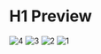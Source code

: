 # H1 Preview
![4](https://github.com/user-attachments/assets/62578642-f0cd-454f-a061-58f8ab5536b6)
![3](https://github.com/user-attachments/assets/9e42c9d9-7268-4501-8621-f67c45a8f93e)
![2](https://github.com/user-attachments/assets/6be0f955-4811-4fb9-a170-f0b349c1799a)
![1](https://github.com/user-attachments/assets/0957cd15-6259-4f77-9ba0-729c097564a4)
